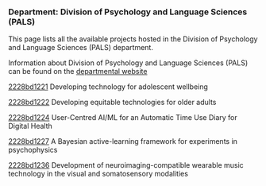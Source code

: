 ### Department: Division of Psychology and Language Sciences (PALS)

This page lists all the available projects hosted in the Division of Psychology and Language Sciences (PALS) department.

Information about Division of Psychology and Language Sciences (PALS) can be found on the [departmental website](https://www.ucl.ac.uk/pals)

[2228bd1221](../projects/2228bd1221.md) Developing technology for adolescent wellbeing

[2228bd1222](../projects/2228bd1222.md) Developing equitable technologies for older adults

[2228bd1224](../projects/2228bd1224.md) User-Centred AI/ML for an Automatic Time Use Diary for Digital Health

[2228bd1227](../projects/2228bd1227.md) A Bayesian active-learning framework for experiments in psychophysics

[2228bd1236](../projects/2228bd1236.md) Development of neuroimaging-compatible wearable music technology in the visual and somatosensory modalities